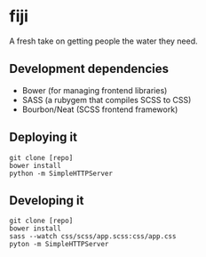 fiji
======

A fresh take on getting people the water they need.

## Development dependencies

* Bower (for managing frontend libraries)
* SASS (a rubygem that compiles SCSS to CSS)
* Bourbon/Neat (SCSS frontend framework)

## Deploying it

    git clone [repo]
    bower install
    python -m SimpleHTTPServer

## Developing it

	git clone [repo]
	bower install
	sass --watch css/scss/app.scss:css/app.css
	pyton -m SimpleHTTPServer